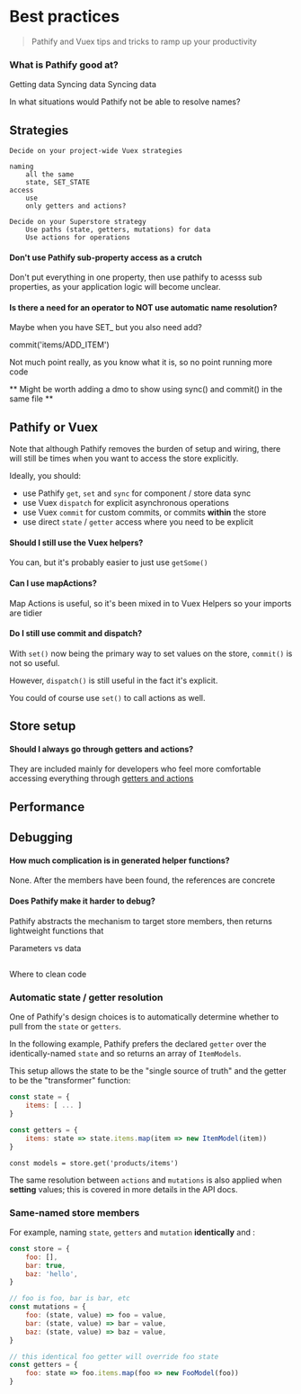 # Best practices

> Pathify and Vuex tips and tricks to ramp up your productivity

### What is Pathify good at?

Getting data
Syncing data
Syncing data

In what situations would Pathify not be able to resolve names?

## Strategies

    Decide on your project-wide Vuex strategies
    
    naming
        all the same
        state, SET_STATE
    access
        use 
        only getters and actions?
        
    Decide on your Superstore strategy
        Use paths (state, getters, mutations) for data
        Use actions for operations
        
#### Don't use Pathify sub-property access as a crutch

Don't put everything in one property, then use pathify to acesss sub properties, as your application logic will become unclear.

#### Is there a need for an operator to NOT use automatic name resolution?

Maybe when you have SET_ but you also need add?

commit('items/ADD_ITEM')

Not much point really, as you know what it is, so no point running more code

** Might be worth adding a dmo to show using sync() and commit() in the same file **


## Pathify or Vuex

Note that although Pathify removes the burden of setup and wiring, there will still be times when you want to access the store explicitly.

Ideally, you should:

- use Pathify `get`, `set` and `sync` for component / store data sync
- use Vuex `dispatch` for explicit asynchronous operations
- use Vuex `commit` for custom commits, or commits **within** the store
- use direct `state` / `getter` access where you need to be explicit


#### Should I still use the Vuex helpers?

You can, but it's probably easier to just use `getSome()`

#### Can I use mapActions?

Map Actions is useful, so it's been mixed in to Vuex Helpers so your imports are tidier

#### Do I still use commit and dispatch?

With `set()` now being the primary way to set values on the store, `commit()` is not so useful.

However, `dispatch()` is still useful in the fact it's explicit.

You could of course use `set()` to call actions as well.


## Store setup

#### Should I always go through getters and actions?

They are included mainly for developers who feel more comfortable accessing everything through [getters and actions](https://forum.vuejs.org/t/actions-for-actions-sake/16413)




## Performance

## Debugging

#### How much complication is in generated helper functions?

None. After the members have been found, the references are concrete

#### Does Pathify make it harder to debug?

Pathify abstracts the mechanism to target store members, then returns lightweight functions that 

Parameters vs data

## 
Where to clean code



### Automatic state / getter resolution

One of Pathify's design choices is to automatically determine whether to pull from the `state` or `getters`.

In the following example, Pathify prefers the declared `getter` over the identically-named `state` and so returns an array of `ItemModels`.

This setup allows the state to be the "single source of truth" and the getter to be the "transformer" function:


```js
const state = {
    items: [ ... ]
}

const getters = {
    items: state => state.items.map(item => new ItemModel(item))
}
``` 
```
const models = store.get('products/items')
```

The same resolution between `actions` and `mutations` is also applied when **setting** values; this is covered in more details in the API docs.

### Same-named store members



For example, naming `state`, `getters` and `mutation` **identically** and :

```js
const store = {
    foo: [],
    bar: true,
    baz: 'hello',
}

// foo is foo, bar is bar, etc
const mutations = {
    foo: (state, value) => foo = value,
    bar: (state, value) => bar = value,
    baz: (state, value) => baz = value,
}

// this identical foo getter will override foo state
const getters = {
    foo: state => foo.items.map(foo => new FooModel(foo))
} 
```